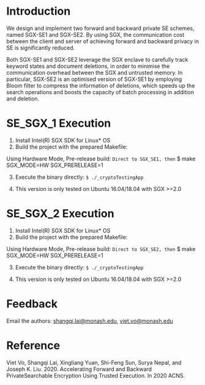 # Introduction

We design and implement two forward and backward private SE schemes, named SGX-SE1 and SGX-SE2. By using SGX, the  communication cost between the client and server of achieving forward and backward privacy in SE is significantly reduced. 

Both SGX-SE1 and SGX-SE2 leverage the SGX enclave to carefully track keyword states and document deletions, in order to minimise the communication overhead between the SGX and untrusted memory. In particular, SGX-SE2 is an optimised version of SGX-SE1 by employing Bloom filter to compress the information of deletions, which speeds up the search operations and  boosts the capacity of batch processing in addition and deletion.

# SE_SGX_1 Execution

1. Install Intel(R) SGX SDK for Linux* OS
2. Build the project with the prepared Makefile:

Using Hardware Mode, Pre-release build:
`
    Direct to SGX_SE1, then
`
    $ make SGX_MODE=HW SGX_PRERELEASE=1

3. Execute the binary directly:
`
    $ ./_cryptoTestingApp
`

4. This version is only tested on Ubuntu 16.04/18.04 with SGX >=2.0

# SE_SGX_2 Execution

1. Install Intel(R) SGX SDK for Linux* OS
2. Build the project with the prepared Makefile:


Using Hardware Mode, Pre-release build:
`
    Direct to SGX_SE2, then
`
    $ make SGX_MODE=HW SGX_PRERELEASE=1

3. Execute the binary directly:
`
    $ ./_cryptoTestingApp
`

4. This version is only tested on Ubuntu 16.04/18.04 with SGX >=2.0


# Feedback
Email the authors: shangqi.lai@monash.edu, viet.vo@monash.edu

# Reference
Viet Vo, Shangqi Lai, Xingliang Yuan, Shi-Feng Sun, Surya Nepal, and Joseph K. Liu. 2020. Accelerating Forward and Backward PrivateSearchable Encryption Using Trusted Execution. In 2020 ACNS.
